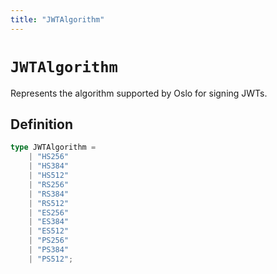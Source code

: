```yaml
---
title: "JWTAlgorithm"
---
```


# `JWTAlgorithm`

Represents the algorithm supported by Oslo for signing JWTs.

## Definition

```ts
type JWTAlgorithm =
	| "HS256"
	| "HS384"
	| "HS512"
	| "RS256"
	| "RS384"
	| "RS512"
	| "ES256"
	| "ES384"
	| "ES512"
	| "PS256"
	| "PS384"
	| "PS512";
```
